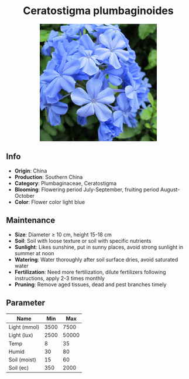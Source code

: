 <h1 align='center'>Ceratostigma plumbaginoides</h1>
<p align="center">
    <img 
        align='center'
        width='320'
        src="../images/ceratostigma plumbaginoides.png" 
        alt='Ceratostigma plumbaginoides' />
</p>

## Info

 - **Origin**: China
 - **Production**: Southern China
 - **Category**: Plumbaginaceae, Ceratostigma
 - **Blooming**: Flowering period July-September, fruiting period August-October
 - **Color**: Flower color light blue

## Maintenance

 - **Size**: Diameter ≥ 10 cm, height 15-18 cm
 - **Soil**: Soil with loose texture or soil with specific nutrients
 - **Sunlight**: Likes sunshine, put in sunny places, avoid strong sunlight in summer at noon
 - **Watering**: Water thoroughly after soil surface dries, avoid saturated water
 - **Fertilization**: Need more fertilization, dilute fertilizers following instructions, apply 2-3 times monthly
 - **Pruning**: Remove aged tissues, dead and pest branches timely

## Parameter

| Name         | Min  | Max   |
|--------------|------|-------|
| Light (mmol) | 3500 | 7500  |
| Light (lux)  | 2500 | 50000 |
| Temp         | 8    | 35    |
| Humid        | 30   | 80    |
| Soil (moist) | 15   | 60    |
| Soil (ec)    | 350  | 2000  |